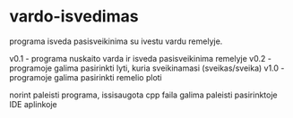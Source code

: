 # vardo-isvedimas

programa isveda pasisveikinima su ivestu vardu remelyje.

v0.1 - programa nuskaito varda ir isveda pasisveikinima remelyje
v0.2 - programoje galima pasirinkti lyti, kuria sveikinamasi (sveikas/sveika)
v1.0 - programoje galima pasirinkti remelio ploti

norint paleisti programa, issisaugota cpp faila galima paleisti pasirinktoje IDE aplinkoje
